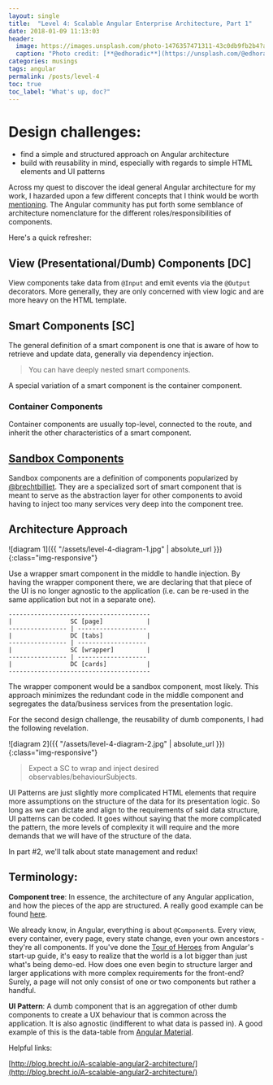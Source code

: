 ```yaml
---
layout: single
title:  "Level 4: Scalable Angular Enterprise Architecture, Part 1"
date: 2018-01-09 11:13:03
header:
  image: https://images.unsplash.com/photo-1476357471311-43c0db9fb2b4?auto=format&fit=crop&w=1650&q=80
  caption: "Photo credit: [**@edhoradic**](https://unsplash.com/@edhoradic)"
categories: musings
tags: angular
permalink: /posts/level-4
toc: true
toc_label: "What's up, doc?"
---
```


# Design challenges: 
* find a simple and structured approach on Angular architecture
* build with reusability in mind, especially with regards to simple HTML elements and UI patterns

Across my quest to discover the ideal general Angular architecture for my work, I hazarded upon a few different concepts that I think would be worth [mentioning](#terminology). The Angular community has put forth some semblance of architecture nomenclature for the different roles/responsibilities of components. 

Here's a quick refresher:

## View (Presentational/Dumb) Components [DC]

View components take data from `@Input` and emit events via the `@Output` decorators. More generally, they are only concerned with view logic and are more heavy on the HTML template.

## Smart Components [SC]

The general definition of a smart component is one that is aware of how to retrieve and update data, generally via dependency injection. 

> You can have deeply nested smart components.

A special variation of a smart component is the container component.

### Container Components

Container components are usually top-level, connected to the route, and inherit the other characteristics of a smart component.

## [Sandbox Components](http://blog.brecht.io/A-scalable-angular-architecture-part2/)

Sandbox components are a definition of components popularized by [@brechtbilliet](https://twitter.com/intent/follow?original_referer=http%3A%2F%2Fblog.brecht.io%2FA-scalable-angular2-architecture%2F&ref_src=twsrc%5Etfw&screen_name=brechtbilliet&tw_p=followbutton). They are a specialized sort of smart component that is meant to serve as the abstraction layer for other components to avoid having to inject too many services very deep into the component tree.

## Architecture Approach

![diagram 1]({{ "/assets/level-4-diagram-1.jpg" | absolute_url }}){:class="img-responsive"}

Use a wrapper smart component in the middle to handle injection. By having the wrapper component there, we are declaring that that piece of the UI is no longer agnostic to the application (i.e. can be re-used in the same application but not in a separate one).

<!-- language: lang-none -->
    ---------------------------------------
    |                SC [page]            |
    ---------------- | -------------------
    |                DC [tabs]            |
    ---------------- | -------------------
    |                SC [wrapper]         |
    ---------------- | -------------------
    |                DC [cards]           |
    ---------------------------------------

The wrapper component would be a sandbox component, most likely. This approach minimizes the redundant code in the middle component and segregates the data/business services from the presentation logic. 

For the second design challenge, the reusability of dumb components, I had the following revelation.

![diagram 2]({{ "/assets/level-4-diagram-2.jpg" | absolute_url }}){:class="img-responsive"}

> Expect a SC to wrap and inject desired observables/behaviourSubjects. 

UI Patterns are just slightly more complicated HTML elements that require more assumptions on the structure of the data for its presentation logic. So long as we can dictate and align to the requirements of said data structure, UI patterns can be coded. It goes without saying that the more complicated the pattern, the more levels of complexity it will require and the more demands that we will have of the structure of the data.

In part #2, we'll talk about state management and redux!

## Terminology:

**Component tree**: In essence, the architecture of any Angular application, and how the pieces of the app are structured. A really good example can be found [here](https://vsavkin.com/the-core-concepts-of-angular-2-c3d6cbe04d04).

We already know, in Angular, everything is about `@Component`s. Every view, every container, every page, every state change, even your own ancestors - they're all components. If you've done the [Tour of Heroes](https://angular.io/tutorial) from Angular's start-up guide, it's easy to realize that the world is a lot bigger than just what's being demo-ed. How does one even begin to structure larger and larger applications with more complex requirements for the front-end? Surely, a page will not only consist of one or two components but rather a handful. 

**UI Pattern**: A dumb component that is an aggregation of other dumb components to create a UX behaviour that is common across the application. It is also agnostic (indifferent to what data is passed in). A good example of this is the data-table from [Angular Material](https://material.angular.io/components/table/overview).


Helpful links:

[http://blog.brecht.io/A-scalable-angular2-architecture/](http://blog.brecht.io/A-scalable-angular2-architecture/)
